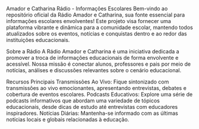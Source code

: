 Amador e Catharina Rádio - Informações Escolares
Bem-vindo ao repositório oficial da Rádio Amador e Catharina, sua fonte essencial para informações escolares envolventes! Este projeto visa fornecer uma plataforma vibrante e dinâmica para a comunidade escolar, mantendo todos atualizados sobre os eventos, notícias e conquistas dentro e ao redor das instituições educacionais.

Sobre a Rádio
A Rádio Amador e Catharina é uma iniciativa dedicada a promover a troca de informações educacionais de forma envolvente e acessível. Nossa missão é conectar alunos, professores e pais por meio de notícias, análises e discussões relevantes sobre o cenário educacional.

Recursos Principais
Transmissões Ao Vivo: Fique sintonizado com transmissões ao vivo emocionantes, apresentando entrevistas, debates e cobertura de eventos escolares.
Podcasts Educativos: Explore uma série de podcasts informativos que abordam uma variedade de tópicos educacionais, desde dicas de estudo até entrevistas com educadores inspiradores.
Notícias Diárias: Mantenha-se informado com as últimas notícias locais e globais relacionadas à educação.